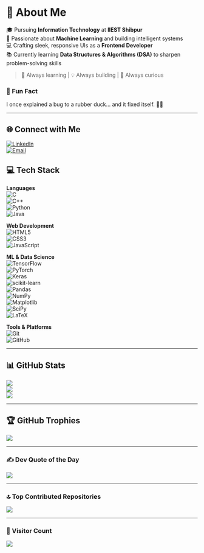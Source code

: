 # 💫 About Me
🎓 Pursuing **Information Technology** at **IIEST Shibpur**  
🤖 Passionate about **Machine Learning** and building intelligent systems  
💻 Crafting sleek, responsive UIs as a **Frontend Developer**  
📚 Currently learning **Data Structures & Algorithms (DSA)** to sharpen problem-solving skills  

> 🧠 Always learning | 💡 Always building | 🚀 Always curious

### 🎯 Fun Fact  
I once explained a bug to a rubber duck… and it fixed itself. 🦆✨  

---

## 🌐 Connect with Me  
[![LinkedIn](https://img.shields.io/badge/LinkedIn-%230077B5.svg?style=flat&logo=linkedin&logoColor=white)](https://linkedin.com/in/diya-ghosh-415307293)  
[![Email](https://img.shields.io/badge/Email-D14836?style=flat&logo=gmail&logoColor=white)](mailto:diya1692005ne@gmail.com)


## 💻 Tech Stack  

**Languages**  
![C](https://img.shields.io/badge/C-%2300599C.svg?style=for-the-badge&logo=c&logoColor=white)  
![C++](https://img.shields.io/badge/C++-%2300599C.svg?style=for-the-badge&logo=c%2B%2B&logoColor=white)  
![Python](https://img.shields.io/badge/Python-3670A0?style=for-the-badge&logo=python&logoColor=ffdd54)  
![Java](https://img.shields.io/badge/Java-%23ED8B00.svg?style=for-the-badge&logo=openjdk&logoColor=white)

**Web Development**  
![HTML5](https://img.shields.io/badge/HTML5-%23E34F26.svg?style=for-the-badge&logo=html5&logoColor=white)  
![CSS3](https://img.shields.io/badge/CSS3-%231572B6.svg?style=for-the-badge&logo=css3&logoColor=white)  
![JavaScript](https://img.shields.io/badge/JavaScript-%23323330.svg?style=for-the-badge&logo=javascript&logoColor=%23F7DF1E)

**ML & Data Science**  
![TensorFlow](https://img.shields.io/badge/TensorFlow-%23FF6F00.svg?style=for-the-badge&logo=TensorFlow&logoColor=white)  
![PyTorch](https://img.shields.io/badge/PyTorch-%23EE4C2C.svg?style=for-the-badge&logo=PyTorch&logoColor=white)  
![Keras](https://img.shields.io/badge/Keras-%23D00000.svg?style=for-the-badge&logo=Keras&logoColor=white)  
![scikit-learn](https://img.shields.io/badge/Scikit--learn-%23F7931E.svg?style=for-the-badge&logo=scikit-learn&logoColor=white)  
![Pandas](https://img.shields.io/badge/Pandas-%23150458.svg?style=for-the-badge&logo=pandas&logoColor=white)  
![NumPy](https://img.shields.io/badge/NumPy-%23013243.svg?style=for-the-badge&logo=numpy&logoColor=white)  
![Matplotlib](https://img.shields.io/badge/Matplotlib-%23ffffff.svg?style=for-the-badge&logo=Matplotlib&logoColor=black)  
![SciPy](https://img.shields.io/badge/SciPy-%230C55A5.svg?style=for-the-badge&logo=scipy&logoColor=white)  
![LaTeX](https://img.shields.io/badge/LaTeX-%23008080.svg?style=for-the-badge&logo=latex&logoColor=white)

**Tools & Platforms**  
![Git](https://img.shields.io/badge/Git-%23F05033.svg?style=for-the-badge&logo=git&logoColor=white)  
![GitHub](https://img.shields.io/badge/GitHub-%23121011.svg?style=for-the-badge&logo=github&logoColor=white)

---

## 📊 GitHub Stats  
![](https://github-readme-stats.vercel.app/api?username=diyaaghosh&theme=radical&hide_border=false&include_all_commits=true&count_private=true)  
![](https://nirzak-streak-stats.vercel.app/?user=diyaaghosh&theme=radical&hide_border=false)  
![](https://github-readme-stats.vercel.app/api/top-langs/?username=diyaaghosh&theme=radical&hide_border=false&include_all_commits=true&count_private=true&layout=compact)

---

## 🏆 GitHub Trophies  
![](https://github-profile-trophy.vercel.app/?username=diyaaghosh&theme=radical&no-frame=true&no-bg=false&margin-w=4)

---

### ✍️ Dev Quote of the Day  
![](https://quotes-github-readme.vercel.app/api?type=horizontal&theme=radical)

---

### 🔝 Top Contributed Repositories  
![](https://github-contributor-stats.vercel.app/api?username=diyaaghosh&limit=5&theme=radical&combine_all_yearly_contributions=true)

---

### 🧭 Visitor Count  
[![](https://visitcount.itsvg.in/api?id=diyaaghosh&icon=3&color=6)](https://visitcount.itsvg.in)

<!-- Proudly created with GPRM (https://gprm.itsvg.in) -->

